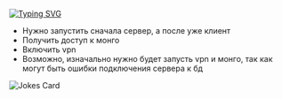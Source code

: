 [![Typing SVG](https://readme-typing-svg.herokuapp.com?color=%2336BCF7&lines=Запуск+проекта)](https://git.io/typing-svg)

- Нужно запустить сначала сервер, а после уже клиент
- Получить доступ к монго
- Включить vpn
- Возможно, изначально нужно будет запусть vpn и монго, так как могут быть ошибки подключения сервера к бд


![Jokes Card](https://readme-jokes.vercel.app/api)
